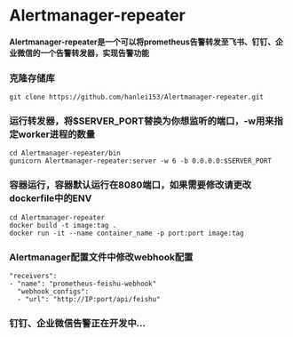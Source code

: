 # Alertmanager-repeater
#### Alertmanager-repeater是一个可以将prometheus告警转发至飞书、钉钉、企业微信的一个告警转发器，实现告警功能

### 克隆存储库

    git clone https://github.com/hanlei153/Alertmanager-repeater.git
### 运行转发器，将$SERVER_PORT替换为你想监听的端口，-w用来指定worker进程的数量
    cd Alertmanager-repeater/bin
    gunicorn Alertmanager-repeater:server -w 6 -b 0.0.0.0:$SERVER_PORT

### 容器运行，容器默认运行在8080端口，如果需要修改请更改dockerfile中的ENV
    cd Alertmanager-repeater
    docker build -t image:tag .
    docker run -it --name container_name -p port:port image:tag
### Alertmanager配置文件中修改webhook配置
    "receivers":
    - "name": "prometheus-feishu-webhook"
      "webhook_configs":
      - "url": "http://IP:port/api/feishu"

### 钉钉、企业微信告警正在开发中...
